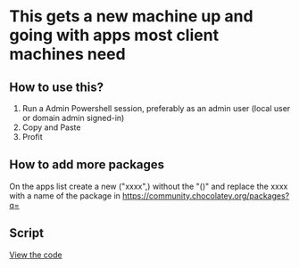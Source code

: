 # This gets a new machine up and going with apps most client machines need


## How to use this?
1. Run a Admin Powershell session, preferably as an admin user (local user or domain admin signed-in)
2. Copy and Paste
3. Profit

## How to add more packages
On the apps list create a new ("xxxx",) without the "()" and replace the xxxx with a name of the package in https://community.chocolatey.org/packages?q=

## Script

[View the code](https://github.com/VladSart/EZAdmin/blob/main/setup.ps1)

